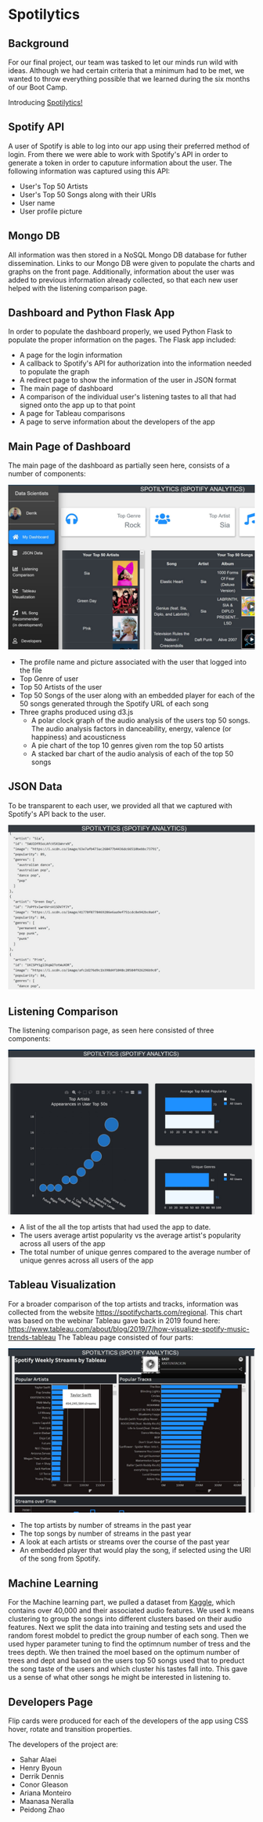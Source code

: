 # Spotilytics

## Background

For our final project, our team was tasked to let our minds run wild with ideas.  Although we had certain criteria that a minimum had to be met,  we wanted to throw everything possible that we learned during the six months of our Boot Camp.

Introducing [Spotilytics!](https://spotify-user-music-taste.herokuapp.com)

## Spotify API

A user of Spotify is able to log into our app using their preferred method of login.  From there we were able to work with Spotify's API in order to generate a token in order to caputure information about the user. The following information was captured using this API:

 - User's Top 50 Artists
 - User's Top 50 Songs along with their URIs
 - User name
 - User profile picture


## Mongo DB

All information was then stored in a NoSQL Mongo DB database for futher dissemination.  Links to our Mongo DB were given to populate the charts and graphs on the front page.  Additionally, information about the user was added to previous information already collected, so that each new user helped with the listening comparison page.

## Dashboard and Python Flask App

In order to populate the dashboard properly, we used Python Flask to populate the proper information on the pages.  The Flask app included:

 - A page for the login information
 - A callback to Spotify's API for authorization into the information needed to populate the graph
 - A redirect page to show the information of the user in JSON format
 - The main page of dashboard
 - A comparison of the individual user's listening tastes to all that had signed onto the app up to that point
 - A page for Tableau comparisons
 - A page to serve information about the developers of the app

## Main Page of Dashboard

The main page of the dashboard as partially seen here, consists of a number of components:

![Spotify1](img/Spotify1.png)

 - The profile name and picture associated with the user that logged into the file
 - Top Genre of user
 - Top 50 Artists of the user
 - Top 50 Songs of the user along with an embedded player for each of the 50 songs generated through the Spotify URL of each song
 - Three graphs produced using d3.js
   - A polar clock graph of the audio analysis of the users top 50 songs.  The audio analysis factors in danceability, energy, valence (or happiness) and acousticness
   - A pie chart of the top 10 genres given rom the top 50 artists
   - A stacked bar chart of the audio analysis of each of the top 50 songs 

## JSON Data

To be transparent to each user, we provided all that we captured with Spotify's API back to the user.

![Spotify2](img/Spotify2.png)

## Listening Comparison

The listening comparison page, as seen here consisted of three components:

![Spotify3](img/Spotify3.png)

 - A list of the all the top artists that had used the app to date.
 - The users average artist popularity vs the average artist's popularity across all users of the app
 - The total number of unique genres compared to the average number of unique genres across all users of the app

## Tableau Visualization

For a broader comparison of the top artists and tracks, information was collected from the website <https://spotifycharts.com/regional>.  This chart was based on the webinar Tableau gave back in 2019 found here: <https://www.tableau.com/about/blog/2019/7/how-visualize-spotify-music-trends-tableau>
The Tableau page consisted of four parts:

![Spotify4](img/Spotify4.png)

 - The top artists by number of streams in the past year
 - The top songs by number of streams in the past year
 - A look at each artists or streams over the course of the past year
 - An embedded player that would play the song, if selected using the URI of the song from Spotify.


## Machine Learning

For the Machine learning part, we pulled a dataset from [Kaggle](https://www.kaggle.com/cnic92/spotify-past-decades-songs-50s10s), which contains over 40,000 and their associated audio features.
We used k means clustering to group the songs into different clusters based on their audio features.  Next we split the data into training and testing sets and used the random forest mobdel to predict the group number of each song.
Then we used hyper parameter tuning to find the optimnum number of tress and the trees depth.  We then trained the moel based on the optimum number of trees and dept and based on the users top 50 songs used that to preduct  the song taste of the users and which cluster his tastes fall into.
This gave us a sense of what other songs he might be interested in listening to.

## Developers Page

Flip cards were produced for each of the developers of the app using CSS hover, rotate and transition properties.

The developers of the project are:
 - Sahar Alaei
 - Henry Byoun
 - Derrik Dennis
 - Conor Gleason
 - Ariana Monteiro
 - Maanasa Neralla
 - Peidong Zhao

